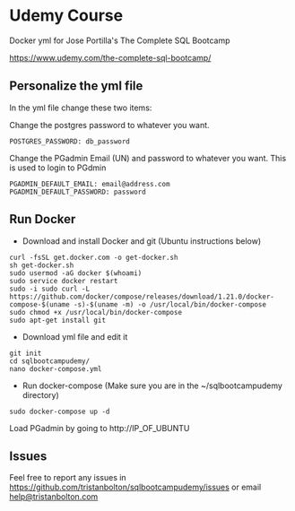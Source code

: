 # Udemy Course
Docker yml for Jose Portilla's The Complete SQL Bootcamp

https://www.udemy.com/the-complete-sql-bootcamp/

## Personalize the yml file
In the yml file change these two items:

Change the postgres password to whatever you want.

```POSTGRES_PASSWORD: db_password```

Change the PGadmin Email (UN) and password to whatever you want. This is used to login to PGdmin 

```
PGADMIN_DEFAULT_EMAIL: email@address.com
PGADMIN_DEFAULT_PASSWORD: password
```

## Run Docker
* Download and install Docker and git (Ubuntu instructions below)

```sudo apt-get install curl
curl -fsSL get.docker.com -o get-docker.sh
sh get-docker.sh
sudo usermod -aG docker $(whoami)
sudo service docker restart
sudo -i sudo curl -L https://github.com/docker/compose/releases/download/1.21.0/docker-compose-$(uname -s)-$(uname -m) -o /usr/local/bin/docker-compose
sudo chmod +x /usr/local/bin/docker-compose
sudo apt-get install git
```

* Download yml file and edit it
```git clone https://github.com/tristanbolton/sqlbootcampudemy.git
git init
cd sqlbootcampudemy/
nano docker-compose.yml
```

* Run docker-compose (Make sure you are in the ~/sqlbootcampudemy directory)

```sudo docker-compose up -d```

Load PGadmin by going to http://IP_OF_UBUNTU
        

## Issues
Feel free to report any issues in https://github.com/tristanbolton/sqlbootcampudemy/issues or email help@tristanbolton.com